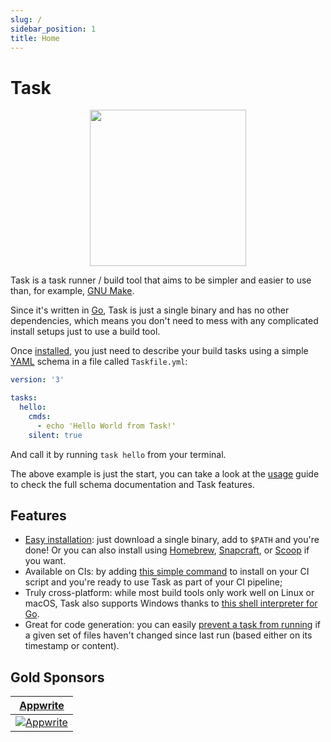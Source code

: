```yaml
---
slug: /
sidebar_position: 1
title: Home
---
```


# Task

<div align="center">
  <img id="logo" src="img/logo.svg" height="250px" width="250px" />
</div>

Task is a task runner / build tool that aims to be simpler and easier to use
than, for example, [GNU Make][make].

Since it's written in [Go][go], Task is just a single binary and has no other
dependencies, which means you don't need to mess with any complicated install
setups just to use a build tool.

Once [installed](installation.md), you just need to describe your build tasks
using a simple [YAML][yaml] schema in a file called `Taskfile.yml`:

```yaml title="Taskfile.yml"
version: '3'

tasks:
  hello:
    cmds:
      - echo 'Hello World from Task!'
    silent: true
```

And call it by running `task hello` from your terminal.

The above example is just the start, you can take a look at the [usage](/usage)
guide to check the full schema documentation and Task features.

## Features

- [Easy installation](installation.md): just download a single binary, add to
  `$PATH` and you're done! Or you can also install using [Homebrew][homebrew],
  [Snapcraft][snapcraft], or [Scoop][scoop] if you want.
- Available on CIs: by adding [this simple command](installation.md#install-script)
  to install on your CI script and you're ready to use Task as part of your CI pipeline;
- Truly cross-platform: while most build tools only work well on Linux or macOS,
  Task also supports Windows thanks to [this shell interpreter for Go][sh].
- Great for code generation: you can easily [prevent a task from running](/usage#prevent-unnecessary-work)
  if a given set of files haven't changed since last run (based either on its
  timestamp or content).

## Gold Sponsors

<div class="gold-sponsors">

| [Appwrite][appwrite] |
| - |
| [![Appwrite](/img/appwrite.svg)][appwrite] |

</div>

[make]: https://www.gnu.org/software/make/
[go]: https://go.dev/
[yaml]: http://yaml.org/
[homebrew]: https://brew.sh/
[snapcraft]: https://snapcraft.io/
[scoop]: https://scoop.sh/
[sh]: https://github.com/mvdan/sh
[appwrite]: https://appwrite.io/?utm_source=taskfile.dev&utm_medium=website&utm_campaign=task_oss_fund
